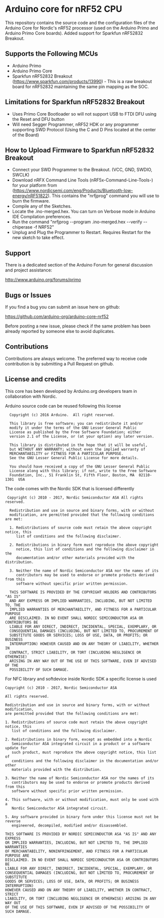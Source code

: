 # Arduino core for nRF52 CPU

This repository contains the source code and the configuration files of the Arduino Core for Nordic's nRF52 processor (used on
the Arduino Primo and Arduino Primo Core boards). 
Added support for Sparkfun nRF52832 Breakout.

## Supports the Following MCUs
* Arduino Primo
* Arduino Primo Core
* Sparkfun nRF52832 Breakout (https://www.sparkfun.com/products/13990) - This is a raw breakout board for nRF52832 maintaining the same pin mapping as the SOC. 

## Limitations for Sparkfun nRF52832 Breakout
* Uses Primo Core Bootloader so will not support USB to FTDI DFU using the Reset and DFU button
* Will need Segger Programmer, nRF52 HDK or any programmer supporting SWD Protocol (Using the C and D Pins located at the center of the Board)

## How to Upload Firmware to Sparkfun nRF52832 Breakout

* Connect your SWD Programmer to the Breakout. (VCC, GND, SWDIO, SWCLK)
* Download nRFX Command Line Tools (nRF5x-Command-Line-Tools-<Platform>) for your platform  from (https://www.nordicsemi.com/eng/Products/Bluetooth-low-energy/nRF51822). This contains the "nrfjprog" command you will use to burn the firmware.
* Compile any of the Sketches.
* Locate the <sketch-name>.ino-merged.hex. You can turn on Verbose mode in Arduino IDE Compilation preferences.
* Run the command "nrfjprog --program <sketch-name>.ino-merged.hex --verify --chiperase -f NRF52"
* Unplug and Plug the Programmer to Restart. Requires Restart for the new sketch to take effect.

## Support

There is a dedicated section of the Arduino Forum for general discussion and project assistance:

http://www.arduino.org/forums/primo

## Bugs or Issues

If you find a bug you can submit an issue here on github:

https://github.com/arduino-org/arduino-core-nrf52

Before posting a new issue, please check if the same problem has been already reported by someone else to avoid duplicates.

## Contributions

Contributions are always welcome. The preferred way to receive code contribution is by submitting a Pull Request on github.

## License and credits

This core has been developed by Arduino.org developers team in collaboration with Nordic.

Arduino source code can be reused following this license

```
  Copyright (c) 2016 Arduino.  All right reserved.

  This library is free software; you can redistribute it and/or
  modify it under the terms of the GNU Lesser General Public
  License as published by the Free Software Foundation; either
  version 2.1 of the License, or (at your option) any later version.

  This library is distributed in the hope that it will be useful,
  but WITHOUT ANY WARRANTY; without even the implied warranty of
  MERCHANTABILITY or FITNESS FOR A PARTICULAR PURPOSE. 
  See the GNU Lesser General Public License for more details.

  You should have received a copy of the GNU Lesser General Public
  License along with this library; if not, write to the Free Software
  Foundation, Inc., 51 Franklin St, Fifth Floor, Boston, MA  02110-1301  USA
```

The code comes with the Nordic SDK that is licensed differently

```
 Copyright (c) 2010 - 2017, Nordic Semiconductor ASA All rights reserved.
 
  Redistribution and use in source and binary forms, with or without
  modification, are permitted provided that the following conditions are met:
 
  1. Redistributions of source code must retain the above copyright notice, this
     list of conditions and the following disclaimer.
 
  2. Redistributions in binary form must reproduce the above copyright
     notice, this list of conditions and the following disclaimer in the
     documentation and/or other materials provided with the distribution.
 
  3. Neither the name of Nordic Semiconductor ASA nor the names of its
     contributors may be used to endorse or promote products derived from this
     software without specific prior written permission.
 
  THIS SOFTWARE IS PROVIDED BY THE COPYRIGHT HOLDERS AND CONTRIBUTORS "AS IS"
  AND ANY EXPRESS OR IMPLIED WARRANTIES, INCLUDING, BUT NOT LIMITED TO, THE
  IMPLIED WARRANTIES OF MERCHANTABILITY, AND FITNESS FOR A PARTICULAR PURPOSE
  ARE DISCLAIMED. IN NO EVENT SHALL NORDIC SEMICONDUCTOR ASA OR CONTRIBUTORS BE
  LIABLE FOR ANY DIRECT, INDIRECT, INCIDENTAL, SPECIAL, EXEMPLARY, OR
  CONSEQUENTIAL DAMAGES (INCLUDING, BUT NOT LIMITED TO, PROCUREMENT OF
  SUBSTITUTE GOODS OR SERVICES; LOSS OF USE, DATA, OR PROFITS; OR BUSINESS
  INTERRUPTION) HOWEVER CAUSED AND ON ANY THEORY OF LIABILITY, WHETHER IN
  CONTRACT, STRICT LIABILITY, OR TORT (INCLUDING NEGLIGENCE OR OTHERWISE)
  ARISING IN ANY WAY OUT OF THE USE OF THIS SOFTWARE, EVEN IF ADVISED OF THE
  POSSIBILITY OF SUCH DAMAGE.
```

For NFC library and softdevice inside Nordic SDK a specific license is used

```
Copyright (c) 2010 - 2017, Nordic Semiconductor ASA

All rights reserved.

Redistribution and use in source and binary forms, with or without modification, 
are permitted provided that the following conditions are met:

1. Redistributions of source code must retain the above copyright notice, this
   list of conditions and the following disclaimer.

2. Redistributions in binary form, except as embedded into a Nordic 
   Semiconductor ASA integrated circuit in a product or a software update for 
   such product, must reproduce the above copyright notice, this list of 
   conditions and the following disclaimer in the documentation and/or other 
   materials provided with the distribution.

3. Neither the name of Nordic Semiconductor ASA nor the names of its 
   contributors may be used to endorse or promote products derived from this 
   software without specific prior written permission.

4. This software, with or without modification, must only be used with a 
   Nordic Semiconductor ASA integrated circuit.

5. Any software provided in binary form under this license must not be reverse
   engineered, decompiled, modified and/or disassembled.

THIS SOFTWARE IS PROVIDED BY NORDIC SEMICONDUCTOR ASA "AS IS" AND ANY EXPRESS 
OR IMPLIED WARRANTIES, INCLUDING, BUT NOT LIMITED TO, THE IMPLIED WARRANTIES 
OF MERCHANTABILITY, NONINFRINGEMENT, AND FITNESS FOR A PARTICULAR PURPOSE ARE 
DISCLAIMED. IN NO EVENT SHALL NORDIC SEMICONDUCTOR ASA OR CONTRIBUTORS BE 
LIABLE FOR ANY DIRECT, INDIRECT, INCIDENTAL, SPECIAL, EXEMPLARY, OR  
CONSEQUENTIAL DAMAGES (INCLUDING, BUT NOT LIMITED TO, PROCUREMENT OF SUBSTITUTE 
GOODS OR SERVICES; LOSS OF USE, DATA, OR PROFITS; OR BUSINESS INTERRUPTION) 
HOWEVER CAUSED AND ON ANY THEORY OF LIABILITY, WHETHER IN CONTRACT, STRICT 
LIABILITY, OR TORT (INCLUDING NEGLIGENCE OR OTHERWISE) ARISING IN ANY WAY OUT 
OF THE USE OF THIS SOFTWARE, EVEN IF ADVISED OF THE POSSIBILITY OF SUCH DAMAGE.
```
